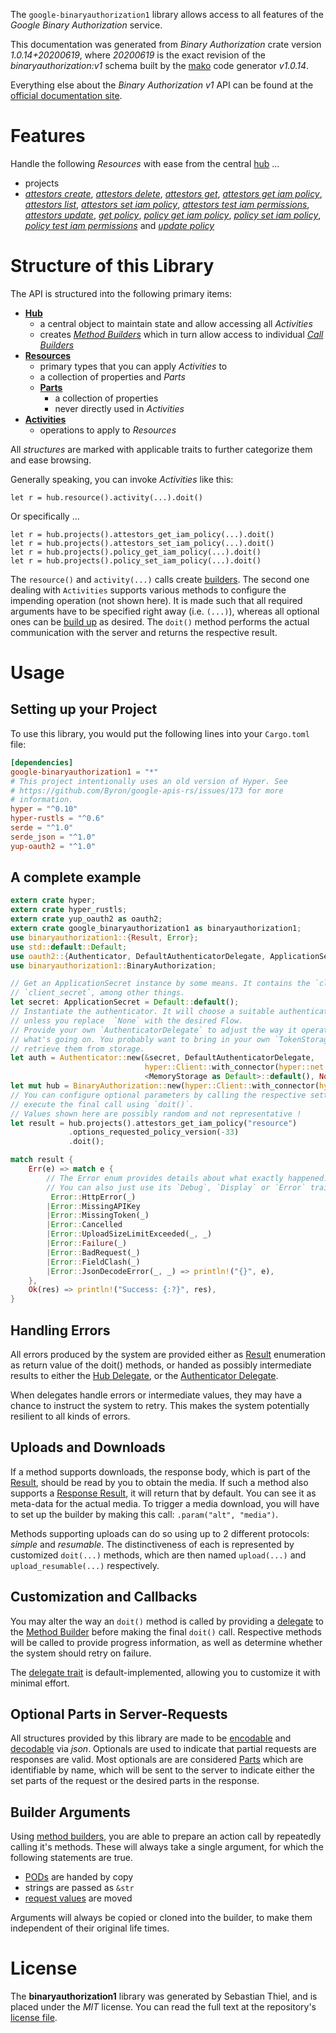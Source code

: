 <!---
DO NOT EDIT !
This file was generated automatically from 'src/mako/api/README.md.mako'
DO NOT EDIT !
-->
The `google-binaryauthorization1` library allows access to all features of the *Google Binary Authorization* service.

This documentation was generated from *Binary Authorization* crate version *1.0.14+20200619*, where *20200619* is the exact revision of the *binaryauthorization:v1* schema built by the [mako](http://www.makotemplates.org/) code generator *v1.0.14*.

Everything else about the *Binary Authorization* *v1* API can be found at the
[official documentation site](https://cloud.google.com/binary-authorization/).
# Features

Handle the following *Resources* with ease from the central [hub](https://docs.rs/google-binaryauthorization1/1.0.14+20200619/google_binaryauthorization1/BinaryAuthorization) ... 

* projects
 * [*attestors create*](https://docs.rs/google-binaryauthorization1/1.0.14+20200619/google_binaryauthorization1/api::ProjectAttestorCreateCall), [*attestors delete*](https://docs.rs/google-binaryauthorization1/1.0.14+20200619/google_binaryauthorization1/api::ProjectAttestorDeleteCall), [*attestors get*](https://docs.rs/google-binaryauthorization1/1.0.14+20200619/google_binaryauthorization1/api::ProjectAttestorGetCall), [*attestors get iam policy*](https://docs.rs/google-binaryauthorization1/1.0.14+20200619/google_binaryauthorization1/api::ProjectAttestorGetIamPolicyCall), [*attestors list*](https://docs.rs/google-binaryauthorization1/1.0.14+20200619/google_binaryauthorization1/api::ProjectAttestorListCall), [*attestors set iam policy*](https://docs.rs/google-binaryauthorization1/1.0.14+20200619/google_binaryauthorization1/api::ProjectAttestorSetIamPolicyCall), [*attestors test iam permissions*](https://docs.rs/google-binaryauthorization1/1.0.14+20200619/google_binaryauthorization1/api::ProjectAttestorTestIamPermissionCall), [*attestors update*](https://docs.rs/google-binaryauthorization1/1.0.14+20200619/google_binaryauthorization1/api::ProjectAttestorUpdateCall), [*get policy*](https://docs.rs/google-binaryauthorization1/1.0.14+20200619/google_binaryauthorization1/api::ProjectGetPolicyCall), [*policy get iam policy*](https://docs.rs/google-binaryauthorization1/1.0.14+20200619/google_binaryauthorization1/api::ProjectPolicyGetIamPolicyCall), [*policy set iam policy*](https://docs.rs/google-binaryauthorization1/1.0.14+20200619/google_binaryauthorization1/api::ProjectPolicySetIamPolicyCall), [*policy test iam permissions*](https://docs.rs/google-binaryauthorization1/1.0.14+20200619/google_binaryauthorization1/api::ProjectPolicyTestIamPermissionCall) and [*update policy*](https://docs.rs/google-binaryauthorization1/1.0.14+20200619/google_binaryauthorization1/api::ProjectUpdatePolicyCall)




# Structure of this Library

The API is structured into the following primary items:

* **[Hub](https://docs.rs/google-binaryauthorization1/1.0.14+20200619/google_binaryauthorization1/BinaryAuthorization)**
    * a central object to maintain state and allow accessing all *Activities*
    * creates [*Method Builders*](https://docs.rs/google-binaryauthorization1/1.0.14+20200619/google_binaryauthorization1/client::MethodsBuilder) which in turn
      allow access to individual [*Call Builders*](https://docs.rs/google-binaryauthorization1/1.0.14+20200619/google_binaryauthorization1/client::CallBuilder)
* **[Resources](https://docs.rs/google-binaryauthorization1/1.0.14+20200619/google_binaryauthorization1/client::Resource)**
    * primary types that you can apply *Activities* to
    * a collection of properties and *Parts*
    * **[Parts](https://docs.rs/google-binaryauthorization1/1.0.14+20200619/google_binaryauthorization1/client::Part)**
        * a collection of properties
        * never directly used in *Activities*
* **[Activities](https://docs.rs/google-binaryauthorization1/1.0.14+20200619/google_binaryauthorization1/client::CallBuilder)**
    * operations to apply to *Resources*

All *structures* are marked with applicable traits to further categorize them and ease browsing.

Generally speaking, you can invoke *Activities* like this:

```Rust,ignore
let r = hub.resource().activity(...).doit()
```

Or specifically ...

```ignore
let r = hub.projects().attestors_get_iam_policy(...).doit()
let r = hub.projects().attestors_set_iam_policy(...).doit()
let r = hub.projects().policy_get_iam_policy(...).doit()
let r = hub.projects().policy_set_iam_policy(...).doit()
```

The `resource()` and `activity(...)` calls create [builders][builder-pattern]. The second one dealing with `Activities` 
supports various methods to configure the impending operation (not shown here). It is made such that all required arguments have to be 
specified right away (i.e. `(...)`), whereas all optional ones can be [build up][builder-pattern] as desired.
The `doit()` method performs the actual communication with the server and returns the respective result.

# Usage

## Setting up your Project

To use this library, you would put the following lines into your `Cargo.toml` file:

```toml
[dependencies]
google-binaryauthorization1 = "*"
# This project intentionally uses an old version of Hyper. See
# https://github.com/Byron/google-apis-rs/issues/173 for more
# information.
hyper = "^0.10"
hyper-rustls = "^0.6"
serde = "^1.0"
serde_json = "^1.0"
yup-oauth2 = "^1.0"
```

## A complete example

```Rust
extern crate hyper;
extern crate hyper_rustls;
extern crate yup_oauth2 as oauth2;
extern crate google_binaryauthorization1 as binaryauthorization1;
use binaryauthorization1::{Result, Error};
use std::default::Default;
use oauth2::{Authenticator, DefaultAuthenticatorDelegate, ApplicationSecret, MemoryStorage};
use binaryauthorization1::BinaryAuthorization;

// Get an ApplicationSecret instance by some means. It contains the `client_id` and 
// `client_secret`, among other things.
let secret: ApplicationSecret = Default::default();
// Instantiate the authenticator. It will choose a suitable authentication flow for you, 
// unless you replace  `None` with the desired Flow.
// Provide your own `AuthenticatorDelegate` to adjust the way it operates and get feedback about 
// what's going on. You probably want to bring in your own `TokenStorage` to persist tokens and
// retrieve them from storage.
let auth = Authenticator::new(&secret, DefaultAuthenticatorDelegate,
                              hyper::Client::with_connector(hyper::net::HttpsConnector::new(hyper_rustls::TlsClient::new())),
                              <MemoryStorage as Default>::default(), None);
let mut hub = BinaryAuthorization::new(hyper::Client::with_connector(hyper::net::HttpsConnector::new(hyper_rustls::TlsClient::new())), auth);
// You can configure optional parameters by calling the respective setters at will, and
// execute the final call using `doit()`.
// Values shown here are possibly random and not representative !
let result = hub.projects().attestors_get_iam_policy("resource")
             .options_requested_policy_version(-33)
             .doit();

match result {
    Err(e) => match e {
        // The Error enum provides details about what exactly happened.
        // You can also just use its `Debug`, `Display` or `Error` traits
         Error::HttpError(_)
        |Error::MissingAPIKey
        |Error::MissingToken(_)
        |Error::Cancelled
        |Error::UploadSizeLimitExceeded(_, _)
        |Error::Failure(_)
        |Error::BadRequest(_)
        |Error::FieldClash(_)
        |Error::JsonDecodeError(_, _) => println!("{}", e),
    },
    Ok(res) => println!("Success: {:?}", res),
}

```
## Handling Errors

All errors produced by the system are provided either as [Result](https://docs.rs/google-binaryauthorization1/1.0.14+20200619/google_binaryauthorization1/client::Result) enumeration as return value of
the doit() methods, or handed as possibly intermediate results to either the 
[Hub Delegate](https://docs.rs/google-binaryauthorization1/1.0.14+20200619/google_binaryauthorization1/client::Delegate), or the [Authenticator Delegate](https://docs.rs/yup-oauth2/*/yup_oauth2/trait.AuthenticatorDelegate.html).

When delegates handle errors or intermediate values, they may have a chance to instruct the system to retry. This 
makes the system potentially resilient to all kinds of errors.

## Uploads and Downloads
If a method supports downloads, the response body, which is part of the [Result](https://docs.rs/google-binaryauthorization1/1.0.14+20200619/google_binaryauthorization1/client::Result), should be
read by you to obtain the media.
If such a method also supports a [Response Result](https://docs.rs/google-binaryauthorization1/1.0.14+20200619/google_binaryauthorization1/client::ResponseResult), it will return that by default.
You can see it as meta-data for the actual media. To trigger a media download, you will have to set up the builder by making
this call: `.param("alt", "media")`.

Methods supporting uploads can do so using up to 2 different protocols: 
*simple* and *resumable*. The distinctiveness of each is represented by customized 
`doit(...)` methods, which are then named `upload(...)` and `upload_resumable(...)` respectively.

## Customization and Callbacks

You may alter the way an `doit()` method is called by providing a [delegate](https://docs.rs/google-binaryauthorization1/1.0.14+20200619/google_binaryauthorization1/client::Delegate) to the 
[Method Builder](https://docs.rs/google-binaryauthorization1/1.0.14+20200619/google_binaryauthorization1/client::CallBuilder) before making the final `doit()` call. 
Respective methods will be called to provide progress information, as well as determine whether the system should 
retry on failure.

The [delegate trait](https://docs.rs/google-binaryauthorization1/1.0.14+20200619/google_binaryauthorization1/client::Delegate) is default-implemented, allowing you to customize it with minimal effort.

## Optional Parts in Server-Requests

All structures provided by this library are made to be [encodable](https://docs.rs/google-binaryauthorization1/1.0.14+20200619/google_binaryauthorization1/client::RequestValue) and 
[decodable](https://docs.rs/google-binaryauthorization1/1.0.14+20200619/google_binaryauthorization1/client::ResponseResult) via *json*. Optionals are used to indicate that partial requests are responses 
are valid.
Most optionals are are considered [Parts](https://docs.rs/google-binaryauthorization1/1.0.14+20200619/google_binaryauthorization1/client::Part) which are identifiable by name, which will be sent to 
the server to indicate either the set parts of the request or the desired parts in the response.

## Builder Arguments

Using [method builders](https://docs.rs/google-binaryauthorization1/1.0.14+20200619/google_binaryauthorization1/client::CallBuilder), you are able to prepare an action call by repeatedly calling it's methods.
These will always take a single argument, for which the following statements are true.

* [PODs][wiki-pod] are handed by copy
* strings are passed as `&str`
* [request values](https://docs.rs/google-binaryauthorization1/1.0.14+20200619/google_binaryauthorization1/client::RequestValue) are moved

Arguments will always be copied or cloned into the builder, to make them independent of their original life times.

[wiki-pod]: http://en.wikipedia.org/wiki/Plain_old_data_structure
[builder-pattern]: http://en.wikipedia.org/wiki/Builder_pattern
[google-go-api]: https://github.com/google/google-api-go-client

# License
The **binaryauthorization1** library was generated by Sebastian Thiel, and is placed 
under the *MIT* license.
You can read the full text at the repository's [license file][repo-license].

[repo-license]: https://github.com/Byron/google-apis-rsblob/master/LICENSE.md
